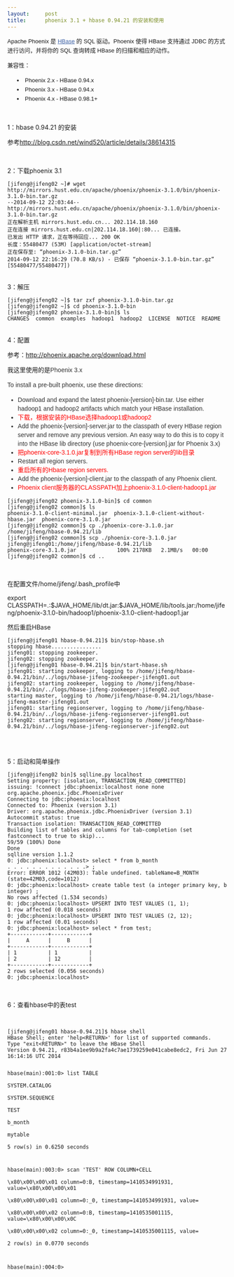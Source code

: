 ```yaml
---
layout:     post
title:      phoenix 3.1 + hbase 0.94.21 的安装和使用
---
```

<div id="article_content" class="article_content clearfix csdn-tracking-statistics" data-pid="blog" data-mod="popu_307" data-dsm="post">
								            <link rel="stylesheet" href="https://csdnimg.cn/release/phoenix/template/css/ck_htmledit_views-f76675cdea.css">
						<div class="htmledit_views" id="content_views">
                
<p></p>
<p style="font-family:'微软雅黑', Verdana, sans-serif, '宋体';font-size:13px;line-height:21px;">
Apache Phoenix 是 <a href="http://www.oschina.net/p/hbase" rel="nofollow" style="color:rgb(62,98,166);">HBase</a> 的 SQL 驱动。Phoenix 使得 HBase 支持通过 JDBC 的方式进行访问，并将你的 SQL 查询转成 HBase 的扫描和相应的动作。</p>
<p style="font-family:'微软雅黑', Verdana, sans-serif, '宋体';font-size:13px;line-height:21px;">
兼容性：</p>
<ul class="list-paddingleft-2" style="list-style-position:inside;font-family:'微软雅黑', Verdana, sans-serif, '宋体';font-size:13px;line-height:21px;"><li>
<p style="display:inline;">
Phoenix 2.x - HBase 0.94.x</p>
</li><li>
<p style="display:inline;">
Phoenix 3.x - HBase 0.94.x</p>
</li><li>
<p style="display:inline;">
Phoenix 4.x - HBase 0.98.1+</p>
</li></ul><br><p>1：hbase 0.94.21 的安装</p>
<p>参考<a href="http://blog.csdn.net/wind520/article/details/38614315" rel="nofollow">http://blog.csdn.net/wind520/article/details/38614315</a></p>
<p><br></p>
<p>2：下载phoenix 3.1</p>
<p></p><pre><code class="language-plain">[jifeng@jifeng02 ~]# wget http://mirrors.hust.edu.cn/apache/phoenix/phoenix-3.1.0/bin/phoenix-3.1.0-bin.tar.gz
--2014-09-12 22:03:44--  http://mirrors.hust.edu.cn/apache/phoenix/phoenix-3.1.0/bin/phoenix-3.1.0-bin.tar.gz
正在解析主机 mirrors.hust.edu.cn... 202.114.18.160
正在连接 mirrors.hust.edu.cn|202.114.18.160|:80... 已连接。
已发出 HTTP 请求，正在等待回应... 200 OK
长度：55480477 (53M) [application/octet-stream]
正在保存至: “phoenix-3.1.0-bin.tar.gz”
2014-09-12 22:16:29 (70.8 KB/s) - 已保存 “phoenix-3.1.0-bin.tar.gz” [55480477/55480477])</code></pre><br>
3：解压
<p></p><pre><code class="language-plain">[jifeng@jifeng02 ~]$ tar zxf phoenix-3.1.0-bin.tar.gz 
[jifeng@jifeng02 ~]$ cd phoenix-3.1.0-bin
[jifeng@jifeng02 phoenix-3.1.0-bin]$ ls
CHANGES  common  examples  hadoop1  hadoop2  LICENSE  NOTICE  README</code></pre><br>
4：配置
<p>参考：<a href="http://phoenix.apache.org/download.html" rel="nofollow">http://phoenix.apache.org/download.html</a></p>
<p>我这里使用的是<span style="color:rgb(51,51,51);font-family:Ubuntu, Tahoma, sans-serif;font-size:14px;line-height:20px;">Phoenix 3.x</span></p>
<p></p>
<div class="section" style="font-family:Ubuntu, Tahoma, sans-serif;font-size:14px;line-height:20px;">
<p style="color:rgb(51,51,51);">To install a pre-built phoenix, use these directions:</p>
<ul><li style="color:rgb(51,51,51);">Download and expand the latest phoenix-[version]-bin.tar. Use either hadoop1 and hadoop2 artifacts which match your HBase installation.</li><li><span style="color:#ff0000;">下载，根据安装的HBase选择hadoop1或hadoop2</span></li><li style="color:rgb(51,51,51);">Add the phoenix-[version]-server.jar to the classpath of every HBase region server and remove any previous version. An easy way to do this is to copy it into the HBase lib directory (use phoenix-core-[version].jar for Phoenix
 3.x)</li><li><span style="color:#ff0000;">把phoenix-core-3.1.0.jar复制到所有HBase region server的lib目录</span></li><li style="color:rgb(51,51,51);">Restart all region servers.</li><li><span style="color:#ff0000;">重启所有的Hbase <span style="font-family:Ubuntu, Tahoma, sans-serif;font-size:14px;line-height:20px;">region servers.</span></span></li><li style="color:rgb(51,51,51);">Add the phoenix-[version]-client.jar to the classpath of any Phoenix client.</li><li><span style="font-family:Ubuntu, Tahoma, sans-serif;font-size:14px;line-height:20px;"><span style="color:#ff0000;">Phoenix client服务器的CLASSPATH加上phoenix-3.1.0-client-hadoop1.jar</span></span><br></li></ul></div>
<div class="section" style="color:rgb(51,51,51);font-family:Ubuntu, Tahoma, sans-serif;font-size:14px;line-height:20px;">
</div>
<pre><code class="language-plain">[jifeng@jifeng02 phoenix-3.1.0-bin]$ cd common
[jifeng@jifeng02 common]$ ls
phoenix-3.1.0-client-minimal.jar  phoenix-3.1.0-client-without-hbase.jar  phoenix-core-3.1.0.jar
[jifeng@jifeng02 common]$ cp ./phoenix-core-3.1.0.jar /home/jifeng/hbase-0.94.21/lib
[jifeng@jifeng02 common]$ scp ./phoenix-core-3.1.0.jar jifeng@jifeng01:/home/jifeng/hbase-0.94.21/lib
phoenix-core-3.1.0.jar             100% 2178KB   2.1MB/s   00:00    
[jifeng@jifeng02 common]$ cd ..</code></pre>
<p></p>
<p><br></p>
在配置文件/home/jifeng/.bash_profile中
<p>export CLASSPATH=.:$JAVA_HOME/lib/dt.jar:$JAVA_HOME/lib/tools.jar:/home/jifeng/phoenix-3.1.0-bin/hadoop1/phoenix-3.1.0-client-hadoop1.jar</p>
<p>然后重启HBase</p>
<p></p><pre><code class="language-plain">[jifeng@jifeng01 hbase-0.94.21]$ bin/stop-hbase.sh
stopping hbase................
jifeng01: stopping zookeeper.
jifeng02: stopping zookeeper.
[jifeng@jifeng01 hbase-0.94.21]$ bin/start-hbase.sh
jifeng01: starting zookeeper, logging to /home/jifeng/hbase-0.94.21/bin/../logs/hbase-jifeng-zookeeper-jifeng01.out
jifeng02: starting zookeeper, logging to /home/jifeng/hbase-0.94.21/bin/../logs/hbase-jifeng-zookeeper-jifeng02.out
starting master, logging to /home/jifeng/hbase-0.94.21/logs/hbase-jifeng-master-jifeng01.out
jifeng01: starting regionserver, logging to /home/jifeng/hbase-0.94.21/bin/../logs/hbase-jifeng-regionserver-jifeng01.out
jifeng02: starting regionserver, logging to /home/jifeng/hbase-0.94.21/bin/../logs/hbase-jifeng-regionserver-jifeng02.out</code></pre><br><br><p>5：启动和简单操作</p>
<p></p><pre><code class="language-plain">[jifeng@jifeng02 bin]$ sqlline.py localhost
Setting property: [isolation, TRANSACTION_READ_COMMITTED]
issuing: !connect jdbc:phoenix:localhost none none org.apache.phoenix.jdbc.PhoenixDriver
Connecting to jdbc:phoenix:localhost
Connected to: Phoenix (version 3.1)
Driver: org.apache.phoenix.jdbc.PhoenixDriver (version 3.1)
Autocommit status: true
Transaction isolation: TRANSACTION_READ_COMMITTED
Building list of tables and columns for tab-completion (set fastconnect to true to skip)...
59/59 (100%) Done
Done
sqlline version 1.1.2
0: jdbc:phoenix:localhost&gt; select * from b_month
. . . . . . . . . . . . .&gt; ;
Error: ERROR 1012 (42M03): Table undefined. tableName=B_MONTH (state=42M03,code=1012)
0: jdbc:phoenix:localhost&gt; create table test (a integer primary key, b integer) ;
No rows affected (1.534 seconds)
0: jdbc:phoenix:localhost&gt; UPSERT INTO TEST VALUES (1, 1);
1 row affected (0.018 seconds)
0: jdbc:phoenix:localhost&gt; UPSERT INTO TEST VALUES (2, 12);
1 row affected (0.01 seconds)
0: jdbc:phoenix:localhost&gt; select * from test;
+------------+------------+
|     A      |     B      |
+------------+------------+
| 1          | 1          |
| 2          | 12         |
+------------+------------+
2 rows selected (0.056 seconds)
0: jdbc:phoenix:localhost&gt; </code></pre>
<p><br></p>
6：查看hbase中的表test
<p><br></p><pre><code class="language-plain">[jifeng@jifeng01 hbase-0.94.21]$ hbase shell
HBase Shell; enter 'help&lt;RETURN&gt;' for list of supported commands.
Type "exit&lt;RETURN&gt;" to leave the HBase Shell
Version 0.94.21, r83b4a1ee9b9a2fa4c7ae1739259e041cabe8edc2, Fri Jun 27 16:14:16 UTC 2014

hbase(main):001:0&gt; list
TABLE                                                                                                                               
SYSTEM.CATALOG                                                                                                                      
SYSTEM.SEQUENCE                                                                                                                     
TEST                                                                                                                                
b_month                                                                                                                             
mytable                                                                                                                             
5 row(s) in 0.6250 seconds

hbase(main):003:0&gt; scan 'TEST'
ROW                                COLUMN+CELL                                                                                      
 \x80\x00\x00\x01                  column=0:B, timestamp=1410534991931, value=\x80\x00\x00\x01                                      
 \x80\x00\x00\x01                  column=0:_0, timestamp=1410534991931, value=                                                     
 \x80\x00\x00\x02                  column=0:B, timestamp=1410535001115, value=\x80\x00\x00\x0C                                      
 \x80\x00\x00\x02                  column=0:_0, timestamp=1410535001115, value=                                                     
2 row(s) in 0.0770 seconds

hbase(main):004:0&gt; </code></pre><br><br><p><br><br></p>
            </div>
                </div>